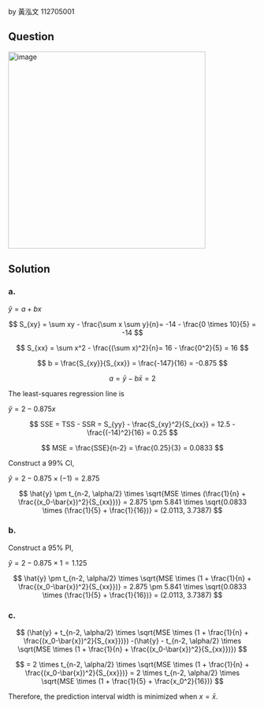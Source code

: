 by 黃泓文 112705001

## Question

<img width="400" alt="image" src="https://github.com/user-attachments/assets/bc46cd4a-385a-43e9-8c52-883022b4ed3a" />

## Solution

### a.

$\hat{y} = a + bx$

$$
S_{xy} = \sum xy - \frac{\sum x \sum y}{n}= -14 - \frac{0 \times 10}{5} = -14 
$$

$$
S_{xx} = \sum x^2 - \frac{(\sum x)^2}{n}= 16 - \frac{0^2}{5} = 16
$$

$$
b = \frac{S_{xy}}{S_{xx}} = \frac{-147}{16} = -0.875
$$

$$
a = \bar{y} - b\bar{x} = 2
$$

The least-squares regression line is 

$\hat{y} = 2 - 0.875x$

$$
SSE = TSS - SSR = S_{yy} - \frac{S_{xy}^2}{S_{xx}} = 12.5 - \frac{(-14)^2}{16} = 0.25
$$

$$
MSE = \frac{SSE}{n-2} = \frac{0.25}{3} = 0.0833
$$

Construct a 99% CI,

$\hat{y} = 2 - 0.875 \times (-1) = 2.875$  

$$
\hat{y} \pm t_{n-2, \alpha/2} \times \sqrt{MSE \times (\frac{1}{n} + \frac{(x_0-\bar{x})^2}{S_{xx}})} = 2.875 \pm 5.841 \times \sqrt{0.0833 \times (\frac{1}{5} + \frac{1}{16})} = (2.0113, 3.7387)
$$

### b.

Construct a 95% PI,

$\hat{y} = 2 - 0.875 \times 1 = 1.125$  

$$
\hat{y} \pm t_{n-2, \alpha/2} \times \sqrt{MSE \times (1 + \frac{1}{n} + \frac{(x_0-\bar{x})^2}{S_{xx}})} = 2.875 \pm 5.841 \times \sqrt{0.0833 \times (\frac{1}{5} + \frac{1}{16})} = (2.0113, 3.7387)
$$

### c.

$$
(\hat{y} + t_{n-2, \alpha/2} \times \sqrt{MSE \times (1 + \frac{1}{n} + \frac{(x_0-\bar{x})^2}{S_{xx}})}) 
-(\hat{y} - t_{n-2, \alpha/2} \times \sqrt{MSE \times (1 + \frac{1}{n} + \frac{(x_0-\bar{x})^2}{S_{xx}})})
$$

$$
= 2 \times t_{n-2, \alpha/2} \times \sqrt{MSE \times (1 + \frac{1}{n} + \frac{(x_0-\bar{x})^2}{S_{xx}})}
= 2 \times t_{n-2, \alpha/2} \times \sqrt{MSE \times (1 + \frac{1}{5} + \frac{x_0^2}{16})}
$$

Therefore, the prediction interval width is minimized when $x = \bar{x}$.
